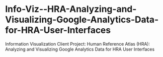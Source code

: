 # Info-Viz--HRA-Analyzing-and-Visualizing-Google-Analytics-Data-for-HRA-User-Interfaces
Information Visualization Client Project: Human Reference Atlas (HRA): Analyzing and Visualizing Google Analytics Data for HRA User Interfaces
